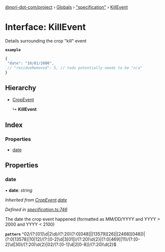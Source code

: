 [@nori-dot-com/project](../README.md) › [Globals](../globals.md) › ["specification"](../modules/_specification_.md) › [KillEvent](_specification_.killevent.md)

# Interface: KillEvent

Details surrounding the crop "kill" event

**`example`** 

```js
{
 "date": "10/01/2000",
 // "residueRemoved": 5, // todo potentially needs to be "n/a"
}
```

## Hierarchy

* [CropEvent](_specification_.cropevent.md)

  ↳ **KillEvent**

## Index

### Properties

* [date](_specification_.killevent.md#date)

## Properties

###  date

• **date**: *string*

*Inherited from [CropEvent](_specification_.cropevent.md).[date](_specification_.cropevent.md#date)*

*Defined in [specification.ts:746](https://github.com/nori-dot-eco/nori-dot-com/blob/6a6c60d/packages/project/src/specification.ts#L746)*

The date the crop event happened (formatted as MM/DD/YYYY and YYYY > 2000 and YYYY < 2100)

**`pattern`** ^02\/(?:[01]\d|2\d)\/(?:20)(?:0[048]|[13579][26]|[2468][048])|(?:0[13578]|10|12)\/(?:[0-2]\d|3[01])\/(?:20)\d{2}|(?:0[469]|11)\/(?:[0-2]\d|30)\/(?:20)\d{2}|02\/(?:[0-1]\d|2[0-8])\/(?:20)\d{2}$
